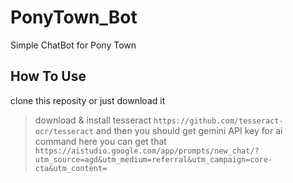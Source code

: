 # PonyTown_Bot
Simple ChatBot for Pony Town

## How To Use ##
clone this reposity or just download it
> download & install tesseract ``` https://github.com/tesseract-ocr/tesseract ```
and then you should get gemini API key for ai command
> here you can get that ``` https://aistudio.google.com/app/prompts/new_chat/?utm_source=agd&utm_medium=referral&utm_campaign=core-cta&utm_content= ```

